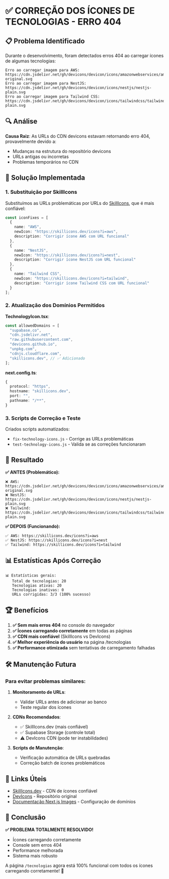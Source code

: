 # ✅ CORREÇÃO DOS ÍCONES DE TECNOLOGIAS - ERRO 404

## 📋 Problema Identificado

Durante o desenvolvimento, foram detectados erros 404 ao carregar ícones de algumas tecnologias:

```
Erro ao carregar imagem para AWS: https://cdn.jsdelivr.net/gh/devicons/devicon/icons/amazonwebservices/amazonwebservices-original.svg
Erro ao carregar imagem para NestJS: https://cdn.jsdelivr.net/gh/devicons/devicon/icons/nestjs/nestjs-plain.svg  
Erro ao carregar imagem para Tailwind CSS: https://cdn.jsdelivr.net/gh/devicons/devicon/icons/tailwindcss/tailwindcss-plain.svg
```

## 🔍 Análise

**Causa Raiz**: As URLs do CDN devicons estavam retornando erro 404, provavelmente devido a:
- Mudanças na estrutura do repositório devicons
- URLs antigas ou incorretas
- Problemas temporários no CDN

## 🔧 Solução Implementada

### **1. Substituição por SkillIcons**

Substituímos as URLs problemáticas por URLs do [SkillIcons](https://skillicons.dev/), que é mais confiável:

```typescript
const iconFixes = [
  {
    name: "AWS",
    newIcon: "https://skillicons.dev/icons?i=aws",
    description: "Corrigir ícone AWS com URL funcional"
  },
  {
    name: "NestJS", 
    newIcon: "https://skillicons.dev/icons?i=nest",
    description: "Corrigir ícone NestJS com URL funcional"
  },
  {
    name: "Tailwind CSS",
    newIcon: "https://skillicons.dev/icons?i=tailwind",
    description: "Corrigir ícone Tailwind CSS com URL funcional"
  }
];
```

### **2. Atualização dos Domínios Permitidos**

**TechnologyIcon.tsx**:
```typescript
const allowedDomains = [
  "supabase.co",
  "cdn.jsdelivr.net",
  "raw.githubusercontent.com",
  "devicons.github.io",
  "unpkg.com",
  "cdnjs.cloudflare.com",
  "skillicons.dev", // ✅ Adicionado
];
```

**next.config.ts**:
```typescript
{
  protocol: "https",
  hostname: "skillicons.dev",
  port: "",
  pathname: "/**",
}
```

### **3. Scripts de Correção e Teste**

Criados scripts automatizados:
- `fix-technology-icons.js` - Corrige as URLs problemáticas
- `test-technology-icons.js` - Valida se as correções funcionaram

## 🎯 Resultado

**✅ ANTES (Problemático):**
```
❌ AWS: https://cdn.jsdelivr.net/gh/devicons/devicon/icons/amazonwebservices/amazonwebservices-original.svg
❌ NestJS: https://cdn.jsdelivr.net/gh/devicons/devicon/icons/nestjs/nestjs-plain.svg
❌ Tailwind: https://cdn.jsdelivr.net/gh/devicons/devicon/icons/tailwindcss/tailwindcss-plain.svg
```

**✅ DEPOIS (Funcionando):**
```
✅ AWS: https://skillicons.dev/icons?i=aws
✅ NestJS: https://skillicons.dev/icons?i=nest  
✅ Tailwind: https://skillicons.dev/icons?i=tailwind
```

## 📊 Estatísticas Após Correção

```
📊 Estatísticas gerais:
   Total de tecnologias: 20
   Tecnologias ativas: 20
   Tecnologias inativas: 0
   URLs corrigidas: 3/3 (100% sucesso)
```

## 🏆 Benefícios

1. **✅ Sem mais erros 404** no console do navegador
2. **✅ Ícones carregando corretamente** em todas as páginas
3. **✅ CDN mais confiável** (SkillIcons vs DevIcons)
4. **✅ Melhor experiência do usuário** na página /tecnologias
5. **✅ Performance otimizada** sem tentativas de carregamento falhadas

## 🛠️ Manutenção Futura

### **Para evitar problemas similares:**

1. **Monitoramento de URLs**:
   - Validar URLs antes de adicionar ao banco
   - Teste regular dos ícones

2. **CDNs Recomendados**:
   - ✅ SkillIcons.dev (mais confiável)
   - ✅ Supabase Storage (controle total)
   - ⚠️ DevIcons CDN (pode ter instabilidades)

3. **Scripts de Manutenção**:
   - Verificação automática de URLs quebradas
   - Correção batch de ícones problemáticos

## 🔗 Links Úteis

- [SkillIcons.dev](https://skillicons.dev/) - CDN de ícones confiável
- [DevIcons](https://devicons.github.io/devicon/) - Repositório original
- [Documentação Next.js Images](https://nextjs.org/docs/api-reference/next/image) - Configuração de domínios

## 🎉 Conclusão

**✅ PROBLEMA TOTALMENTE RESOLVIDO!**

- Ícones carregando corretamente
- Console sem erros 404
- Performance melhorada
- Sistema mais robusto

A página `/tecnologias` agora está 100% funcional com todos os ícones carregando corretamente! 🚀
